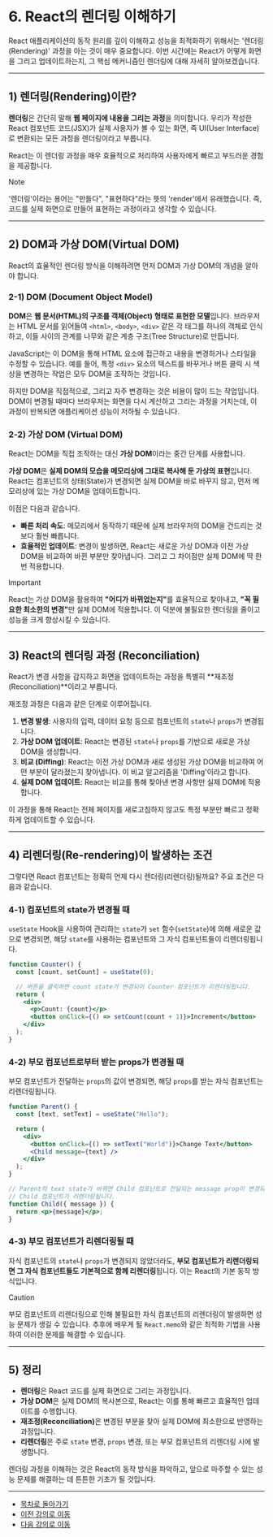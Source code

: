 # 6. React의 렌더링 이해하기

React 애플리케이션의 동작 원리를 깊이 이해하고 성능을 최적화하기 위해서는 '렌더링(Rendering)' 과정을 아는 것이 매우 중요합니다. 이번 시간에는 React가 어떻게 화면을 그리고 업데이트하는지, 그 핵심 메커니즘인 렌더링에 대해 자세히 알아보겠습니다.

---

## 1) 렌더링(Rendering)이란?

**렌더링**은 간단히 말해 **웹 페이지에 내용을 그리는 과정**을 의미합니다. 우리가 작성한 React 컴포넌트 코드(JSX)가 실제 사용자가 볼 수 있는 화면, 즉 UI(User Interface)로 변환되는 모든 과정을 렌더링이라고 부릅니다.

React는 이 렌더링 과정을 매우 효율적으로 처리하여 사용자에게 빠르고 부드러운 경험을 제공합니다.

> [!NOTE]
> '렌더링'이라는 용어는 "만들다", "표현하다"라는 뜻의 'render'에서 유래했습니다. 즉, 코드를 실제 화면으로 만들어 표현하는 과정이라고 생각할 수 있습니다.

---

## 2) DOM과 가상 DOM(Virtual DOM)

React의 효율적인 렌더링 방식을 이해하려면 먼저 DOM과 가상 DOM의 개념을 알아야 합니다.

### 2-1) DOM (Document Object Model)

**DOM**은 **웹 문서(HTML)의 구조를 객체(Object) 형태로 표현한 모델**입니다. 브라우저는 HTML 문서를 읽어들여 `<html>`, `<body>`, `<div>` 같은 각 태그를 하나의 객체로 인식하고, 이들 사이의 관계를 나무와 같은 계층 구조(Tree Structure)로 만듭니다.

JavaScript는 이 DOM을 통해 HTML 요소에 접근하고 내용을 변경하거나 스타일을 수정할 수 있습니다. 예를 들어, 특정 `<div>` 요소의 텍스트를 바꾸거나 버튼 클릭 시 색상을 변경하는 작업은 모두 DOM을 조작하는 것입니다.

하지만 DOM을 직접적으로, 그리고 자주 변경하는 것은 비용이 많이 드는 작업입니다. DOM이 변경될 때마다 브라우저는 화면을 다시 계산하고 그리는 과정을 거치는데, 이 과정이 반복되면 애플리케이션 성능이 저하될 수 있습니다.

### 2-2) 가상 DOM (Virtual DOM)

React는 DOM을 직접 조작하는 대신 **가상 DOM**이라는 중간 단계를 사용합니다.

**가상 DOM**은 **실제 DOM의 모습을 메모리상에 그대로 복사해 둔 가상의 표현**입니다. React는 컴포넌트의 상태(State)가 변경되면 실제 DOM을 바로 바꾸지 않고, 먼저 메모리상에 있는 가상 DOM을 업데이트합니다.

이점은 다음과 같습니다.
- **빠른 처리 속도**: 메모리에서 동작하기 때문에 실제 브라우저의 DOM을 건드리는 것보다 훨씬 빠릅니다.
- **효율적인 업데이트**: 변경이 발생하면, React는 새로운 가상 DOM과 이전 가상 DOM을 비교하여 바뀐 부분만 찾아냅니다. 그리고 그 차이점만 실제 DOM에 딱 한 번 적용합니다.

> [!IMPORTANT]
> React는 가상 DOM을 활용하여 <strong>"어디가 바뀌었는지"</strong>를 효율적으로 찾아내고, <strong>"꼭 필요한 최소한의 변경"</strong>만 실제 DOM에 적용합니다. 이 덕분에 불필요한 렌더링을 줄이고 성능을 크게 향상시킬 수 있습니다.

---

## 3) React의 렌더링 과정 (Reconciliation)

React가 변경 사항을 감지하고 화면을 업데이트하는 과정을 특별히 **재조정(Reconciliation)**이라고 부릅니다.

재조정 과정은 다음과 같은 단계로 이루어집니다.

1.  **변경 발생**: 사용자의 입력, 데이터 요청 등으로 컴포넌트의 `state`나 `props`가 변경됩니다.
2.  **가상 DOM 업데이트**: React는 변경된 `state`나 `props`를 기반으로 새로운 가상 DOM을 생성합니다.
3.  **비교 (Diffing)**: React는 이전 가상 DOM과 새로 생성된 가상 DOM을 비교하여 어떤 부분이 달라졌는지 찾아냅니다. 이 비교 알고리즘을 'Diffing'이라고 합니다.
4.  **실제 DOM 업데이트**: React는 비교를 통해 찾아낸 변경 사항만 실제 DOM에 적용합니다.

이 과정을 통해 React는 전체 페이지를 새로고침하지 않고도 특정 부분만 빠르고 정확하게 업데이트할 수 있습니다.

---

## 4) 리렌더링(Re-rendering)이 발생하는 조건

그렇다면 React 컴포넌트는 정확히 언제 다시 렌더링(리렌더링)될까요? 주요 조건은 다음과 같습니다.

### 4-1) 컴포넌트의 state가 변경될 때

`useState` Hook을 사용하여 관리하는 `state`가 `set` 함수(`setState`)에 의해 새로운 값으로 변경되면, 해당 `state`를 사용하는 컴포넌트와 그 자식 컴포넌트들이 리렌더링됩니다.

```jsx
function Counter() {
  const [count, setCount] = useState(0);

  // 버튼을 클릭하면 count state가 변경되어 Counter 컴포넌트가 리렌더링됩니다.
  return (
    <div>
      <p>Count: {count}</p>
      <button onClick={() => setCount(count + 1)}>Increment</button>
    </div>
  );
}
```

### 4-2) 부모 컴포넌트로부터 받는 props가 변경될 때

부모 컴포넌트가 전달하는 `props`의 값이 변경되면, 해당 `props`를 받는 자식 컴포넌트는 리렌더링됩니다.

```jsx
function Parent() {
  const [text, setText] = useState("Hello");

  return (
    <div>
      <button onClick={() => setText("World")}>Change Text</button>
      <Child message={text} />
    </div>
  );
}

// Parent의 text state가 바뀌면 Child 컴포넌트로 전달되는 message prop이 변경되므로
// Child 컴포넌트가 리렌더링됩니다.
function Child({ message }) {
  return <p>{message}</p>;
}
```

### 4-3) 부모 컴포넌트가 리렌더링될 때

자식 컴포넌트의 `state`나 `props`가 변경되지 않았더라도, **부모 컴포넌트가 리렌더링되면 그 자식 컴포넌트들도 기본적으로 함께 리렌더링**됩니다. 이는 React의 기본 동작 방식입니다.

> [!CAUTION]
> 부모 컴포넌트의 리렌더링으로 인해 불필요한 자식 컴포넌트의 리렌더링이 발생하면 성능 문제가 생길 수 있습니다. 추후에 배우게 될 `React.memo`와 같은 최적화 기법을 사용하여 이러한 문제를 해결할 수 있습니다.

---

## 5) 정리

- **렌더링**은 React 코드를 실제 화면으로 그리는 과정입니다.
- **가상 DOM**은 실제 DOM의 복사본으로, React는 이를 통해 빠르고 효율적인 업데이트를 수행합니다.
- <strong>재조정(Reconciliation)</strong>은 변경된 부분을 찾아 실제 DOM에 최소한으로 반영하는 과정입니다.
- **리렌더링**은 주로 `state` 변경, `props` 변경, 또는 부모 컴포넌트의 리렌더링 시에 발생합니다.

렌더링 과정을 이해하는 것은 React의 동작 방식을 파악하고, 앞으로 마주할 수 있는 성능 문제를 해결하는 데 튼튼한 기초가 될 것입니다.

---

- [목차로 돌아가기](./README.md)
- [이전 강의로 이동](./05-Error-Handling.md)
- [다음 강의로 이동](./07-Rendering-Optimization.md)

